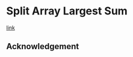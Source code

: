 # Split Array Largest Sum
[link](https://leetcode.com/problems/split-array-largest-sum)

## Acknowledgement